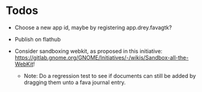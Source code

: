 # Todos

- Choose a new app id, maybe by registering app.drey.favagtk?

- Publish on flathub

- Consider sandboxing webkit, as proposed in this initiative:
  https://gitlab.gnome.org/GNOME/Initiatives/-/wikis/Sandbox-all-the-WebKit!

  - Note: Do a regression test to see if documents can still be added
    by dragging them unto a fava journal entry.
